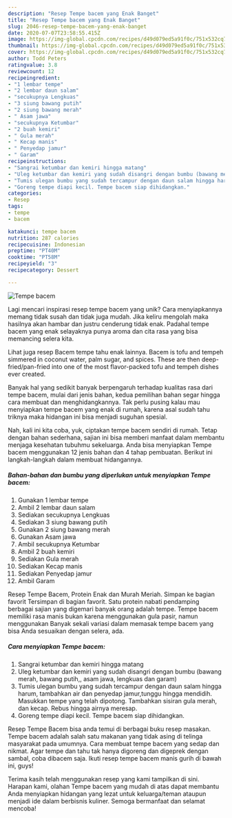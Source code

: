 ```yaml
---
description: "Resep Tempe bacem yang Enak Banget"
title: "Resep Tempe bacem yang Enak Banget"
slug: 2046-resep-tempe-bacem-yang-enak-banget
date: 2020-07-07T23:58:55.415Z
image: https://img-global.cpcdn.com/recipes/d49d079ed5a91f0c/751x532cq70/tempe-bacem-foto-resep-utama.jpg
thumbnail: https://img-global.cpcdn.com/recipes/d49d079ed5a91f0c/751x532cq70/tempe-bacem-foto-resep-utama.jpg
cover: https://img-global.cpcdn.com/recipes/d49d079ed5a91f0c/751x532cq70/tempe-bacem-foto-resep-utama.jpg
author: Todd Peters
ratingvalue: 3.8
reviewcount: 12
recipeingredient:
- "1 lembar tempe"
- "2 lembar daun salam"
- "secukupnya Lengkuas"
- "3 siung bawang putih"
- "2 siung bawang merah"
- " Asam jawa"
- "secukupnya Ketumbar"
- "2 buah kemiri"
- " Gula merah"
- " Kecap manis"
- " Penyedap jamur"
- " Garam"
recipeinstructions:
- "Sangrai ketumbar dan kemiri hingga matang"
- "Uleg ketumbar dan kemiri yang sudah disangri dengan bumbu (bawang merah, bawang putih,, asam jawa, lengkuas dan garam)"
- "Tumis ulegan bumbu yang sudah tercampur dengan daun salam hingga harum, tambahkan air dan penyedap jamur,tunggu hingga mendidih. Masukkan tempe yang telah dipotong. Tambahkan sisiran gula merah, dan kecap. Rebus hingga airnya meresap."
- "Goreng tempe diapi kecil. Tempe bacem siap dihidangkan."
categories:
- Resep
tags:
- tempe
- bacem

katakunci: tempe bacem 
nutrition: 287 calories
recipecuisine: Indonesian
preptime: "PT40M"
cooktime: "PT58M"
recipeyield: "3"
recipecategory: Dessert

---
```



![Tempe bacem](https://img-global.cpcdn.com/recipes/d49d079ed5a91f0c/751x532cq70/tempe-bacem-foto-resep-utama.jpg)

Lagi mencari inspirasi resep tempe bacem yang unik? Cara menyiapkannya memang tidak susah dan tidak juga mudah. Jika keliru mengolah maka hasilnya akan hambar dan justru cenderung tidak enak. Padahal tempe bacem yang enak selayaknya punya aroma dan cita rasa yang bisa memancing selera kita.

Lihat juga resep Bacem tempe tahu enak lainnya. Bacem is tofu and tempeh simmered in coconut water, palm sugar, and spices. These are then deep-fried/pan-fried into one of the most flavor-packed tofu and tempeh dishes ever created.

Banyak hal yang sedikit banyak berpengaruh terhadap kualitas rasa dari tempe bacem, mulai dari jenis bahan, kedua pemilihan bahan segar hingga cara membuat dan menghidangkannya. Tak perlu pusing kalau mau menyiapkan tempe bacem yang enak di rumah, karena asal sudah tahu triknya maka hidangan ini bisa menjadi suguhan spesial.


Nah, kali ini kita coba, yuk, ciptakan tempe bacem sendiri di rumah. Tetap dengan bahan sederhana, sajian ini bisa memberi manfaat dalam membantu menjaga kesehatan tubuhmu sekeluarga. Anda bisa menyiapkan Tempe bacem menggunakan 12 jenis bahan dan 4 tahap pembuatan. Berikut ini langkah-langkah dalam membuat hidangannya.

<!--inarticleads1-->

##### Bahan-bahan dan bumbu yang diperlukan untuk menyiapkan Tempe bacem:

1. Gunakan 1 lembar tempe
1. Ambil 2 lembar daun salam
1. Sediakan secukupnya Lengkuas
1. Sediakan 3 siung bawang putih
1. Gunakan 2 siung bawang merah
1. Gunakan  Asam jawa
1. Ambil secukupnya Ketumbar
1. Ambil 2 buah kemiri
1. Sediakan  Gula merah
1. Sediakan  Kecap manis
1. Sediakan  Penyedap jamur
1. Ambil  Garam


Resep Tempe Bacem, Protein Enak dan Murah Meriah. Simpan ke bagian favorit Tersimpan di bagian favorit. Satu protein nabati pendamping berbagai sajian yang digemari banyak orang adalah tempe. Tempe bacem memiliki rasa manis bukan karena menggunakan gula pasir, namun menggunakan Banyak sekali variasi dalam memasak tempe bacem yang bisa Anda sesuaikan dengan selera, ada. 

<!--inarticleads2-->

##### Cara menyiapkan Tempe bacem:

1. Sangrai ketumbar dan kemiri hingga matang
1. Uleg ketumbar dan kemiri yang sudah disangri dengan bumbu (bawang merah, bawang putih,, asam jawa, lengkuas dan garam)
1. Tumis ulegan bumbu yang sudah tercampur dengan daun salam hingga harum, tambahkan air dan penyedap jamur,tunggu hingga mendidih. Masukkan tempe yang telah dipotong. Tambahkan sisiran gula merah, dan kecap. Rebus hingga airnya meresap.
1. Goreng tempe diapi kecil. Tempe bacem siap dihidangkan.


Resep Tempe Bacem bisa anda temui di berbagai buku resep masakan. Tempe bacem adalah salah satu makanan yang tidak asing di telinga masyarakat pada umumnya. Cara membuat tempe bacem yang sedap dan nikmat. Agar tempe dan tahu tak hanya digoreng dan digeprek dengan sambal, coba dibacem saja. Ikuti resep tempe bacem manis gurih di bawah ini, guys! 

Terima kasih telah menggunakan resep yang kami tampilkan di sini. Harapan kami, olahan Tempe bacem yang mudah di atas dapat membantu Anda menyiapkan hidangan yang lezat untuk keluarga/teman ataupun menjadi ide dalam berbisnis kuliner. Semoga bermanfaat dan selamat mencoba!
